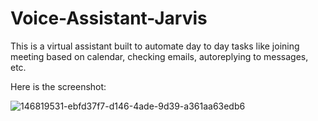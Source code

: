 # Voice-Assistant-Jarvis

This is a virtual assistant built to automate day to day tasks like joining meeting based on calendar, checking emails, autoreplying to messages, etc.

Here is the screenshot:

![146819531-ebfd37f7-d146-4ade-9d39-a361aa63edb6](https://user-images.githubusercontent.com/70687348/167455658-132f143c-fa6e-452a-bbd1-64b2ce2a98c2.png)
